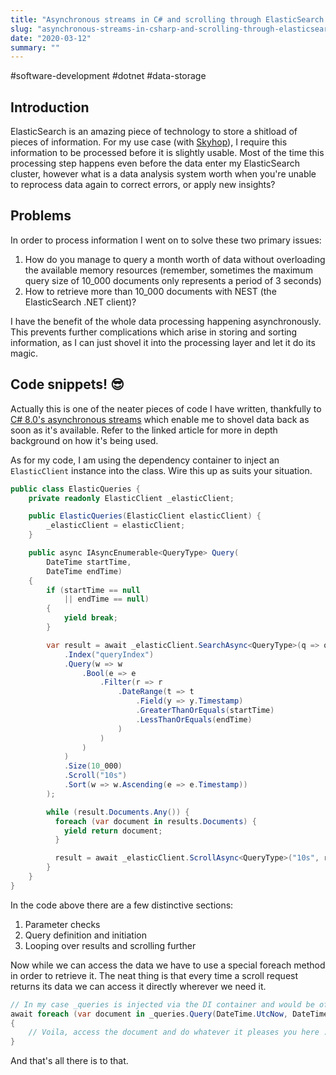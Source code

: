```yaml
---
title: "Asynchronous streams in C# and scrolling through ElasticSearch with NEST"
slug: "asynchronous-streams-in-csharp-and-scrolling-through-elasticsearch-with-nest"
date: "2020-03-12"
summary: ""
---
```


#software-development #dotnet #data-storage

## Introduction

ElasticSearch is an amazing piece of technology to store a shitload of pieces of information. For my use case (with [Skyhop](https://skyhop.org)), I require this information to be processed before it is slightly usable. Most of the time this processing step happens even before the data enter my ElasticSearch cluster, however what is a data analysis system worth when you're unable to reprocess data again to correct errors, or apply new insights?

## Problems
In order to process information I went on to solve these two primary issues:

1. How do you manage to query a month worth of data without overloading the available memory resources (remember, sometimes the maximum query size of 10_000 documents only represents a period of 3 seconds)
2. How to retrieve more than 10_000 documents with NEST (the ElasticSearch .NET client)?

I have the benefit of the whole data processing happening asynchronously. This prevents further complications which arise in storing and sorting information, as I can just shovel it into the processing layer and let it do its magic.

## Code snippets! 😎
Actually this is one of the neater pieces of code I have written, thankfully to [C# 8.0's asynchronous streams](https://docs.microsoft.com/en-us/dotnet/csharp/whats-new/csharp-8#asynchronous-streams) which enable me to shovel data back as soon as it's available. Refer to the linked article for more in depth background on how it's being used.

As for my code, I am using the dependency container to inject an `ElasticClient` instance into the class. Wire this up as suits your situation.

```csharp
public class ElasticQueries {
    private readonly ElasticClient _elasticClient;

    public ElasticQueries(ElasticClient elasticClient) {
        _elasticClient = elasticClient;
    }

    public async IAsyncEnumerable<QueryType> Query(
        DateTime startTime,
        DateTime endTime)
    {
        if (startTime == null
            || endTime == null)
        {
            yield break;
        }

        var result = await _elasticClient.SearchAsync<QueryType>(q => q
            .Index("queryIndex")
            .Query(w => w
                .Bool(e => e
                    .Filter(r => r
                        .DateRange(t => t
                            .Field(y => y.Timestamp)
                            .GreaterThanOrEquals(startTime)
                            .LessThanOrEquals(endTime)
                        )
                    )
                )
            )
            .Size(10_000)
            .Scroll("10s")
            .Sort(w => w.Ascending(e => e.Timestamp))
        );

        while (result.Documents.Any()) {
          foreach (var document in results.Documents) {
            yield return document;
          }

          result = await _elasticClient.ScrollAsync<QueryType>("10s", result.ScrollId);
        }
    }
}
```

In the code above there are a few distinctive sections:

1. Parameter checks
2. Query definition and initiation
3. Looping over results and scrolling further


Now while we can access the data we have to use a special foreach method in order to retrieve it. The neat thing is that every time a scroll request returns its data we can access it directly wherever we need it.

```csharp
// In my case _queries is injected via the DI container and would be of type `ElasticQueries`
await foreach (var document in _queries.Query(DateTime.UtcNow, DateTime.UtcNow.AddDays(-1)))
{
    // Voila, access the document and do whatever it pleases you here :)
}
```

And that's all there is to that.

